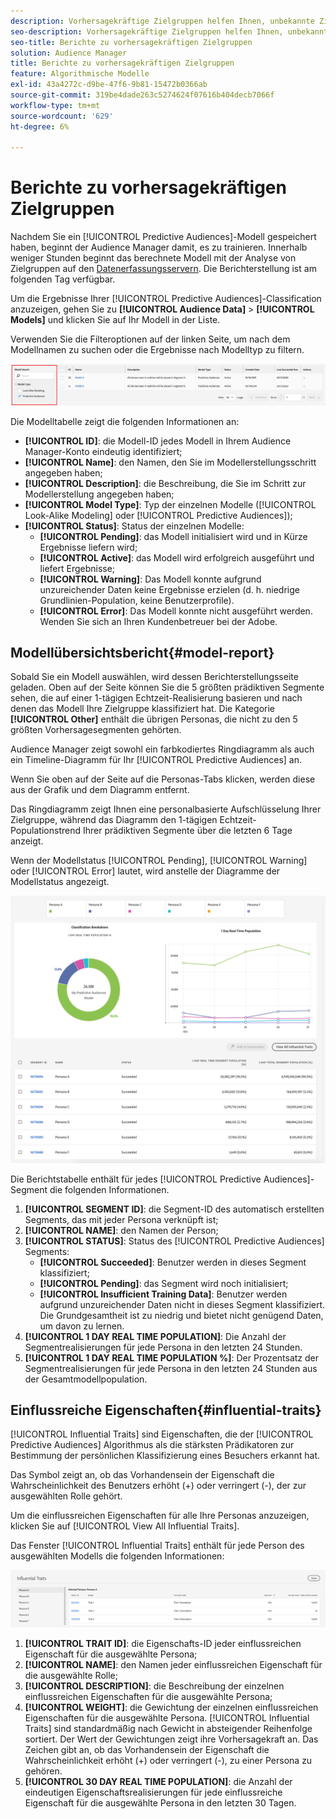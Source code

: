 ```yaml
---
description: Vorhersagekräftige Zielgruppen helfen Ihnen, unbekannte Zielgruppen mithilfe von Datenwissenschaft in Echtzeit in eindeutige Personas zu klassifizieren.
seo-description: Vorhersagekräftige Zielgruppen helfen Ihnen, unbekannte Zielgruppen mithilfe von Datenwissenschaft in Echtzeit in eindeutige Personas zu klassifizieren.
seo-title: Berichte zu vorhersagekräftigen Zielgruppen
solution: Audience Manager
title: Berichte zu vorhersagekräftigen Zielgruppen
feature: Algorithmische Modelle
exl-id: 43a4272c-d9be-47f6-9b81-15472b0366ab
source-git-commit: 319be4dade263c5274624f07616b404decb7066f
workflow-type: tm+mt
source-wordcount: '629'
ht-degree: 6%

---
```


# Berichte zu vorhersagekräftigen Zielgruppen

Nachdem Sie ein [!UICONTROL Predictive Audiences]-Modell gespeichert haben, beginnt der Audience Manager damit, es zu trainieren. Innerhalb weniger Stunden beginnt das berechnete Modell mit der Analyse von Zielgruppen auf den [Datenerfassungsservern](https://experienceleague.adobe.com/docs/audience-manager/user-guide/reference/system-components/components-data-collection.html#dcs-pcs). Die Berichterstellung ist am folgenden Tag verfügbar.

Um die Ergebnisse Ihrer [!UICONTROL Predictive Audiences]-Classification anzuzeigen, gehen Sie zu **[!UICONTROL Audience Data]** > **[!UICONTROL Models]** und klicken Sie auf Ihr Modell in der Liste.

Verwenden Sie die Filteroptionen auf der linken Seite, um nach dem Modellnamen zu suchen oder die Ergebnisse nach Modelltyp zu filtern.

![predictive-audiences-filter](assets/predictive-audiences-filter-models.png)

Die Modelltabelle zeigt die folgenden Informationen an:

* **[!UICONTROL ID]**: die Modell-ID jedes Modell in Ihrem Audience Manager-Konto eindeutig identifiziert;
* **[!UICONTROL Name]**: den Namen, den Sie im Modellerstellungsschritt angegeben haben;
* **[!UICONTROL Description]**: die Beschreibung, die Sie im Schritt zur Modellerstellung angegeben haben;
* **[!UICONTROL Model Type]**: Typ der einzelnen Modelle ([!UICONTROL Look-Alike Modeling] oder  [!UICONTROL Predictive Audiences]);
* **[!UICONTROL Status]**: Status der einzelnen Modelle:
   * **[!UICONTROL Pending]**: das Modell initialisiert wird und in Kürze Ergebnisse liefern wird;
   * **[!UICONTROL Active]**: das Modell wird erfolgreich ausgeführt und liefert Ergebnisse;
   * **[!UICONTROL Warning]**: Das Modell konnte aufgrund unzureichender Daten keine Ergebnisse erzielen (d. h. niedrige Grundlinien-Population, keine Benutzerprofile).
   * **[!UICONTROL Error]**: Das Modell konnte nicht ausgeführt werden. Wenden Sie sich an Ihren Kundenbetreuer bei der Adobe.

## Modellübersichtsbericht{#model-report}

Sobald Sie ein Modell auswählen, wird dessen Berichterstellungsseite geladen. Oben auf der Seite können Sie die 5 größten prädiktiven Segmente sehen, die auf einer 1-tägigen Echtzeit-Realisierung basieren und nach denen das Modell Ihre Zielgruppe klassifiziert hat. Die Kategorie **[!UICONTROL Other]** enthält die übrigen Personas, die nicht zu den 5 größten Vorhersagesegmenten gehörten.

Audience Manager zeigt sowohl ein farbkodiertes Ringdiagramm als auch ein Timeline-Diagramm für Ihr [!UICONTROL Predictive Audiences] an.

Wenn Sie oben auf der Seite auf die Personas-Tabs klicken, werden diese aus der Grafik und dem Diagramm entfernt.

Das Ringdiagramm zeigt Ihnen eine personalbasierte Aufschlüsselung Ihrer Zielgruppe, während das Diagramm den 1-tägigen Echtzeit-Populationstrend Ihrer prädiktiven Segmente über die letzten 6 Tage anzeigt.

Wenn der Modellstatus [!UICONTROL Pending], [!UICONTROL Warning] oder [!UICONTROL Error] lautet, wird anstelle der Diagramme der Modellstatus angezeigt.

![smart-persona-report](assets/predictive-audiences-report.png)

Die Berichtstabelle enthält für jedes [!UICONTROL Predictive Audiences]-Segment die folgenden Informationen.

1. **[!UICONTROL SEGMENT ID]**: die Segment-ID des automatisch erstellten Segments, das mit jeder Persona verknüpft ist;
1. **[!UICONTROL NAME]**: den Namen der Person;
1. **[!UICONTROL STATUS]**: Status des  [!UICONTROL Predictive Audiences] Segments:
   * **[!UICONTROL Succeeded]**: Benutzer werden in dieses Segment klassifiziert;
   * **[!UICONTROL Pending]**: das Segment wird noch initialisiert;
   * **[!UICONTROL Insufficient Training Data]**: Benutzer werden aufgrund unzureichender Daten nicht in dieses Segment klassifiziert. Die Grundgesamtheit ist zu niedrig und bietet nicht genügend Daten, um davon zu lernen.
1. **[!UICONTROL 1 DAY REAL TIME POPULATION]**: Die Anzahl der Segmentrealisierungen für jede Persona in den letzten 24 Stunden.
1. **[!UICONTROL 1 DAY REAL TIME POPULATION %]**: Der Prozentsatz der Segmentrealisierungen für jede Persona in den letzten 24 Stunden aus der Gesamtmodellpopulation.

## Einflussreiche Eigenschaften{#influential-traits}

[!UICONTROL Influential Traits] sind Eigenschaften, die der  [!UICONTROL Predictive Audiences] Algorithmus als die stärksten Prädikatoren zur Bestimmung der persönlichen Klassifizierung eines Besuchers erkannt hat.

Das Symbol zeigt an, ob das Vorhandensein der Eigenschaft die Wahrscheinlichkeit des Benutzers erhöht (+) oder verringert (-), der zur ausgewählten Rolle gehört.

Um die einflussreichen Eigenschaften für alle Ihre Personas anzuzeigen, klicken Sie auf [!UICONTROL View All Influential Traits].

Das Fenster [!UICONTROL Influential Traits] enthält für jede Person des ausgewählten Modells die folgenden Informationen:

![einflussreiche Eigenschaften](assets/predictive-audiences-influential-traits.png)

1. **[!UICONTROL TRAIT ID]**: die Eigenschafts-ID jeder einflussreichen Eigenschaft für die ausgewählte Persona;
1. **[!UICONTROL NAME]**: den Namen jeder einflussreichen Eigenschaft für die ausgewählte Rolle;
1. **[!UICONTROL DESCRIPTION]**: die Beschreibung der einzelnen einflussreichen Eigenschaften für die ausgewählte Persona;
1. **[!UICONTROL WEIGHT]**: die Gewichtung der einzelnen einflussreichen Eigenschaften für die ausgewählte Persona. [!UICONTROL Influential Traits] sind standardmäßig nach Gewicht in absteigender Reihenfolge sortiert.  Der Wert der Gewichtungen zeigt ihre Vorhersagekraft an. Das Zeichen gibt an, ob das Vorhandensein der Eigenschaft die Wahrscheinlichkeit erhöht (+) oder verringert (-), zu einer Persona zu gehören.
1. **[!UICONTROL 30 DAY REAL TIME POPULATION]**: die Anzahl der eindeutigen Eigenschaftsrealisierungen für jede einflussreiche Eigenschaft für die ausgewählte Persona in den letzten 30 Tagen.
